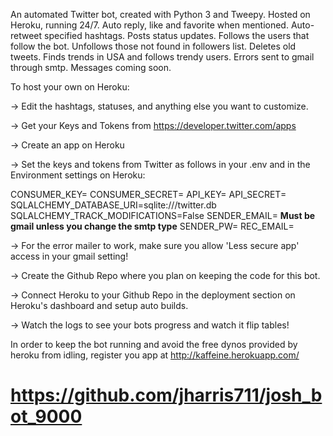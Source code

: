 An automated Twitter bot, created with Python 3 and Tweepy. Hosted on Heroku, running 24/7. Auto reply, like and favorite when mentioned. Auto-retweet specified hashtags. Posts status updates. Follows the users that follow the bot. Unfollows those not found in followers list. Deletes old tweets. Finds trends in USA and follows trendy users. Errors sent to gmail through smtp. Messages coming soon.

To host your own on Heroku:

-> Edit the hashtags, statuses, and anything else you want to customize.

-> Get your Keys and Tokens from https://developer.twitter.com/apps

-> Create an app on Heroku

-> Set the keys and tokens from Twitter as follows in your .env and in the Environment settings on Heroku:

CONSUMER_KEY=<Consumer API Key goes here>
CONSUMER_SECRET=<Consumer API Secret goes Here>
API_KEY=<Access token goes here>
API_SECRET=<Access token secret goes here>
SQLALCHEMY_DATABASE_URI=sqlite:///twitter.db
SQLALCHEMY_TRACK_MODIFICATIONS=False
SENDER_EMAIL=<Your Gmail goes here> **Must be gmail unless you change the smtp type**
SENDER_PW=<Your Gmail PW>
REC_EMAIL=<Where you want to send emails about errors>

-> For the error mailer to work, make sure you allow 'Less secure app' access in your gmail setting!

-> Create the Github Repo where you plan on keeping the code for this bot.

-> Connect Heroku to your Github Repo in the deployment section on Heroku's dashboard and setup auto builds.

-> Watch the logs to see your bots progress and watch it flip tables!

In order to keep the bot running and avoid the free dynos provided by heroku from idling, register you app at http://kaffeine.herokuapp.com/

# https://github.com/jharris711/josh_bot_9000 